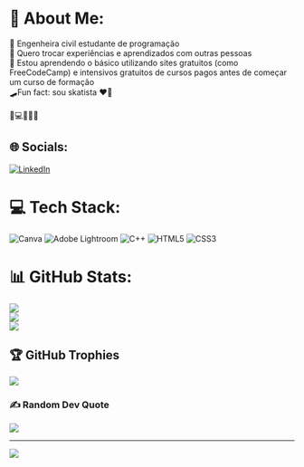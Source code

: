 # 💫 About Me:
🔭 Engenheira civil estudante de programação<br>👯 Quero trocar experiências e aprendizados com outras pessoas <br>🌱 Estou aprendendo o básico utilizando sites gratuitos (como FreeCodeCamp) e intensivos gratuitos de cursos pagos antes de começar um curso de formação <br>🛹Fun fact: sou skatista ❤️💫<br><br> 💪💻💁‍♀️✨


## 🌐 Socials:
[![LinkedIn](https://img.shields.io/badge/LinkedIn-%230077B5.svg?logo=linkedin&logoColor=white)](https://linkedin.com/in/ellen-mafra-bb522a119) 

# 💻 Tech Stack:
![Canva](https://img.shields.io/badge/Canva-%2300C4CC.svg?style=for-the-badge&logo=Canva&logoColor=white) ![Adobe Lightroom](https://img.shields.io/badge/Adobe%20Lightroom-31A8FF.svg?style=for-the-badge&logo=Adobe%20Lightroom&logoColor=white) ![C++](https://img.shields.io/badge/c++-%2300599C.svg?style=for-the-badge&logo=c%2B%2B&logoColor=white) ![HTML5](https://img.shields.io/badge/html5-%23E34F26.svg?style=for-the-badge&logo=html5&logoColor=white) ![CSS3](https://img.shields.io/badge/css3-%231572B6.svg?style=for-the-badge&logo=css3&logoColor=white)
# 📊 GitHub Stats:
![](https://github-readme-stats.vercel.app/api?username=maellen&theme=dracula&hide_border=false&include_all_commits=false&count_private=false)<br/>
![](https://github-readme-streak-stats.herokuapp.com/?user=maellen&theme=dracula&hide_border=false)<br/>
![](https://github-readme-stats.vercel.app/api/top-langs/?username=maellen&theme=dracula&hide_border=false&include_all_commits=false&count_private=false&layout=compact)

## 🏆 GitHub Trophies
![](https://github-profile-trophy.vercel.app/?username=maellen&theme=dracula&no-frame=false&no-bg=false&margin-w=4)

### ✍️ Random Dev Quote
![](https://quotes-github-readme.vercel.app/api?type=horizontal&theme=radical)

---
[![](https://visitcount.itsvg.in/api?id=maellen&icon=7&color=10)](https://visitcount.itsvg.in)

<!-- Proudly created with GPRM ( https://gprm.itsvg.in ) -->
